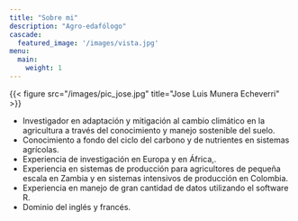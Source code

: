 ```yaml
---
title: "Sobre mi"
description: "Agro-edafólogo"
cascade:
  featured_image: '/images/vista.jpg'
menu:
  main:
    weight: 1
---
```

{{< figure src="/images/pic_jose.jpg" title="Jose Luis Munera Echeverri" >}}

 * Investigador en adaptación y mitigación al cambio climático en la agricultura a través del conocimiento y manejo sostenible del suelo.
 * Conocimiento a fondo del ciclo del carbono y de nutrientes en sistemas agrícolas.
 * Experiencia de investigación en Europa y en África,.
 * Experiencia en sistemas de producción para agricultores de pequeña escala en Zambia y en sistemas intensivos de producción en Colombia.
 * Experiencia en manejo de gran cantidad de datos utilizando el software R. 
 * Dominio del inglés y francés.
